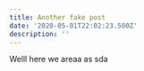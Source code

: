 ```yaml
---
title: Another fake post
date: '2020-05-01T22:02:23.500Z'
description: ''
---
```

Welll here we areaa as sda 